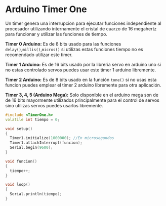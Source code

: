 # Arduino Timer One

Un timer genera una interrupcion para ejecutar funciones independiente al procesador utilizando internamente el cristal de cuarzo de 16 megahertz para funcionar y utilizar las funciones de tiempo.

**Timer 0 Arduino:** Es de 8 bits usado para las funciones ```delay()```,```millis()```,```micros()```  si utilizas estas funciones tiempo no es recomendado utilizar este timer.

**Timer 1 Arduino:** Es de 16 bits usado por la libreria servo en arduino uno si no estas controlado servos puedes usar este timer 1 arduino libremente.

**Timer 2 Arduino:** Es de 8 bits usado en la función ```tone()``` si no usas esta funcion puedes emplear el timer 2 arduino libremente para otra aplicación.

**Timer 3, 4, 5 (Arduino Mega):** Solo disponible en el arduino mega son de de 16 bits mayormente utilizados principalmente para el control de servos sino utilizas servos puedes usarlos libremente.

```c++ 
#include <TimerOne.h>
volatile int tiempo = 0;

void setup()
{
  Timer1.initialize(1000000); //En microsegundos
  Timer1.attachInterrupt(funcion);
  Serial.begin(9600);
}

void funcion()
{
  tiempo++;
}

void loop()
{
  Serial.println(tiempo);
}
```
